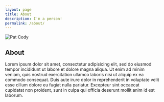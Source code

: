 ```yaml
---
layout: page
title: About
description: I'm a person!
permalink: /about/
---
```


<img itemprop="image" class="img-rounded" src="http://patcody.io/blog/assets/img/pat.jpg" alt="Pat Cody">

## About

Lorem ipsum dolor sit amet, consectetur adipisicing elit, sed do eiusmod
tempor incididunt ut labore et dolore magna aliqua. Ut enim ad minim veniam,
quis nostrud exercitation ullamco laboris nisi ut aliquip ex ea commodo
consequat. Duis aute irure dolor in reprehenderit in voluptate velit esse
cillum dolore eu fugiat nulla pariatur. Excepteur sint occaecat cupidatat non
proident, sunt in culpa qui officia deserunt mollit anim id est laborum.

